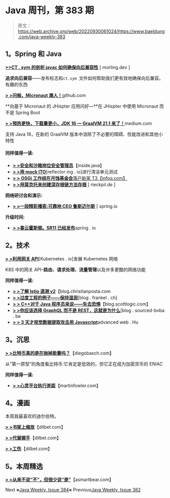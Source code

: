 # Java 周刊，第 383 期

> 原文：<https://web.archive.org/web/20220930061024/https://www.baeldung.com/java-weekly-383>

## 1。Spring 和 Java

[**>>CT . sym 的剖析 javac 如何确保向后兼容性**](https://web.archive.org/web/20221208143841/https://www.morling.dev/blog/the-anatomy-of-ct-sym-how-javac-ensures-backwards-compatibility/) [ morling.dev ]

**追求向后兼容**——发布标志和`ct.sym `文件如何帮助我们更有效地确保向后兼容。有趣的东西

[**> >问候，Micronaut 潮人！**](https://web.archive.org/web/20221208143841/https://github.com/jhipster/generator-jhipster-micronaut/blob/main/README.md)github.com

**向基于 Micronaut 的 JHispter 应用问好—**在 JHispter 中使用 Micronaut 而不是 Spring Boot

[**> >预热更快，下载量更小，JDK 16 — GraalVM 21.1 来了！**](https://web.archive.org/web/20221208143841/https://medium.com/graalvm/graalvm-21-1-96e18f6806bf)medium.com

支持 Java 16，在新的 GraalVM 版本中消除了不必要的障碍、性能改进和其他小特性

#### 同样值得一读:

*   [**> >安全和沙箱岗位安全管理员**](https://web.archive.org/web/20221208143841/https://inside.java/2021/04/23/security-and-sandboxing-post-securitymanager/)【inside.java】
*   [**> >用 mock ITO**](https://web.archive.org/web/20221208143841/https://reflectoring.io/clean-unit-tests-with-mockito/)[reflector ing . io]进行清洁单元测试
*   [**> > OSGi 工作组在月蚀基金会**落户新家 T3【infoq.com】](https://web.archive.org/web/20221208143841/https://www.infoq.com/news/2021/04/java-osgi-eclipse/)
*   [**> >用莫克托来创建深存根链方法存根**](https://web.archive.org/web/20221208143841/https://rieckpil.de/creating-deep-stubs-with-mockito-to-chain-method-stubbing/) [ rieckpil.de ]

**网络研讨会和演示:**

*   [**> >一段精彩播客:可靠地 CEO 鲁斯迈尔斯**](https://web.archive.org/web/20221208143841/https://spring.io/blog/2021/04/22/a-bootiful-podcast-reliably-ceo-russ-miles) [ spring.io

**升级时间:**

*   [**> >春云霍斯顿。SR11 已经发布**](https://web.archive.org/web/20221208143841/https://spring.io/blog/2021/04/21/spring-cloud-hoxton-sr11-has-been-released)spring . io

## 2。技术

[**> >利用网关 API**](https://web.archive.org/web/20221208143841/https://kubernetes.io/blog/2021/04/22/evolving-kubernetes-networking-with-the-gateway-api/)[Kubernetes . io]发展 Kubernetes 网络

K8S 中的网关 API–**路由、请求处理、流量管理**以及许多更酷的网络功能

**同样值得一读:**

*   [**> >了解 Istio 遥测 v2**](https://web.archive.org/web/20221208143841/https://blog.christianposta.com/understanding-istio-telemetry-v2/)【blog.christianposta.com
*   [**> >过度工程的例子——保持湿润**](https://web.archive.org/web/20221208143841/https://blog.frankel.ch/example-overengineering/)[blog . frankel . ch]
*   [**> > C++对于 Java 程序员来说——失去恐惧**](https://web.archive.org/web/20221208143841/https://blog.scottlogic.com/2021/04/22/losing-the-fear.html)【blog.scottlogic.com】
*   [**> >你应该选择 GraphQL 而不是 REST，这就是为什么**](https://web.archive.org/web/20221208143841/https://blog.sourced-bvba.be//article/2021/04/23/why-graphql/)[blog . sourced-bvba . be
*   [**> > 3 天才视觉数据提取攻击用 Javascript**](https://web.archive.org/web/20221208143841/https://advancedweb.hu/3-genius-visual-data-extraction-attacks-in-javascript/)advanced web . Hu

## 3。沉思

[**> >比特币真的是在抛掉能量吗？**](https://web.archive.org/web/20221208143841/https://diegobasch.com/is-bitcoin-really-throwing-energy-away)【diegobasch.com】

从“第一原型”的角度看比特币:它肯定是低效的，但它正在成为加密货币的 ENIAC

**同样值得一读:**

*   [**> >心灵平台执行差距**](https://web.archive.org/web/20221208143841/https://martinfowler.com/articles/platform-prerequisites.html)【martinfowler.com】

## 4。漫画

本周我最喜欢的迪尔伯特。

[**> >书架上缩放**](https://web.archive.org/web/20221208143841/https://dilbert.com/strip/2021-04-27)【dilbet.com】

[**> >代替握手**](https://web.archive.org/web/20221208143841/https://dilbert.com/strip/2021-04-28)【dilbet.com】

[**> >工伤**](https://web.archive.org/web/20221208143841/https://dilbert.com/strip/2021-04-26)【dilbet.com】

## 5。本周精选

**[> >从来不说“不”，但很少说“是”](https://web.archive.org/web/20221208143841/https://blog.asmartbear.com/how-to-say-yes.html)**【asmartbear.com】

Next **»**[Java Weekly, Issue 384](/web/20221208143841/https://www.baeldung.com/java-weekly-384)**«** Previous[Java Weekly, Issue 382](/web/20221208143841/https://www.baeldung.com/java-weekly-382)